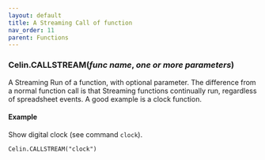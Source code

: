 ```yaml
---
layout: default
title: A Streaming Call of function
nav_order: 11
parent: Functions
---
```


### Celin.CALLSTREAM(_func name_, _one or more parameters_)

A Streaming Run of a function, with optional parameter.
The difference from a normal function call is that Streaming functions continually run, regardless of spreadsheet events.
A good example is a clock function.

#### Example

Show digital clock (see command `clock`).

``` excel
Celin.CALLSTREAM("clock")
```
